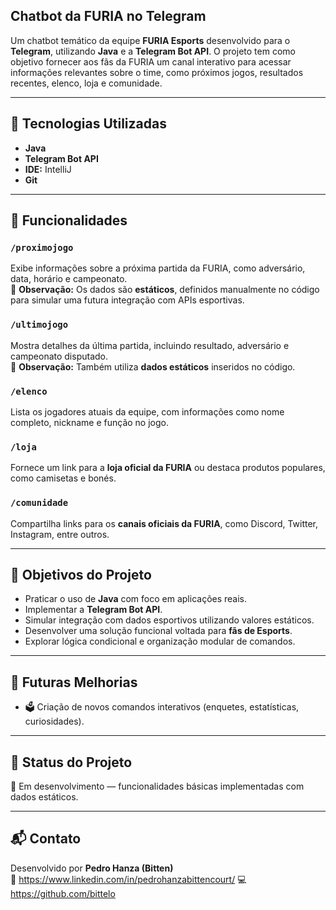 ## Chatbot da FURIA no Telegram

Um chatbot temático da equipe **FURIA Esports** desenvolvido para o **Telegram**, utilizando **Java** e a **Telegram Bot API**. O projeto tem como objetivo fornecer aos fãs da FURIA um canal interativo para acessar informações relevantes sobre o time, como próximos jogos, resultados recentes, elenco, loja e comunidade.

---

## 🚀 Tecnologias Utilizadas

- **Java**
- **Telegram Bot API**
- **IDE:** IntelliJ
- **Git** 
---

## 🧠 Funcionalidades

### `/proximojogo`
Exibe informações sobre a próxima partida da FURIA, como adversário, data, horário e campeonato.  
📌 **Observação:** Os dados são **estáticos**, definidos manualmente no código para simular uma futura integração com APIs esportivas.

### `/ultimojogo`
Mostra detalhes da última partida, incluindo resultado, adversário e campeonato disputado.  
📌 **Observação:** Também utiliza **dados estáticos** inseridos no código.

### `/elenco`
Lista os jogadores atuais da equipe, com informações como nome completo, nickname e função no jogo.

### `/loja`
Fornece um link para a **loja oficial da FURIA** ou destaca produtos populares, como camisetas e bonés.

### `/comunidade`
Compartilha links para os **canais oficiais da FURIA**, como Discord, Twitter, Instagram, entre outros.

---

## 🎯 Objetivos do Projeto

- Praticar o uso de **Java** com foco em aplicações reais.
- Implementar a **Telegram Bot API**.
- Simular integração com dados esportivos utilizando valores estáticos.
- Desenvolver uma solução funcional voltada para **fãs de Esports**.
- Explorar lógica condicional e organização modular de comandos.

---

## 🔮 Futuras Melhorias

- 🗳️ Criação de novos comandos interativos (enquetes, estatísticas, curiosidades).

---

## 🏁 Status do Projeto

🚧 Em desenvolvimento — funcionalidades básicas implementadas com dados estáticos.

---

## 📬 Contato

Desenvolvido por **Pedro Hanza (Bitten)**  
📧 https://www.linkedin.com/in/pedrohanzabittencourt/ 
💻 https://github.com/bittelo

